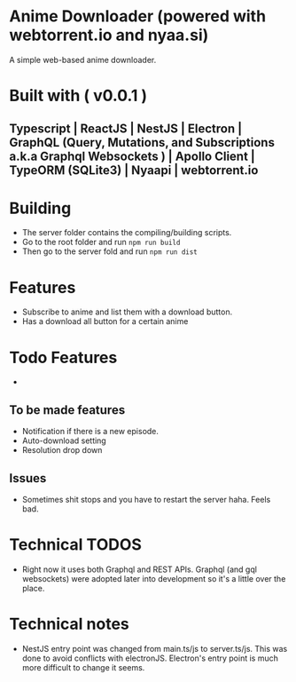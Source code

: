 # Anime Downloader (powered with webtorrent.io and nyaa.si)
A simple web-based anime downloader.

# Built with ( v0.0.1 )

## Typescript | ReactJS | NestJS | Electron | GraphQL (Query, Mutations, and Subscriptions a.k.a Graphql Websockets ) | Apollo Client | TypeORM (SQLite3) | Nyaapi | webtorrent.io

# Building
- The server folder contains the compiling/building scripts.
- Go to the root folder and run `npm run build`
- Then go to the server fold and run `npm run dist`

# Features

- Subscribe to anime and list them with a download button.
- Has a download all button for a certain anime

# Todo Features
- 

## To be made features

- Notification if there is a new episode.
- Auto-download setting
- Resolution drop down

## Issues

- Sometimes shit stops and you have to restart the server haha. Feels bad.

# Technical TODOS

- Right now it uses both Graphql and REST APIs. Graphql (and gql websockets) were adopted later into development so it's a little over the place.

# Technical notes
- NestJS entry point was changed from main.ts/js to server.ts/js. This was done to avoid conflicts with electronJS. Electron's entry point is much more difficult to change it seems.